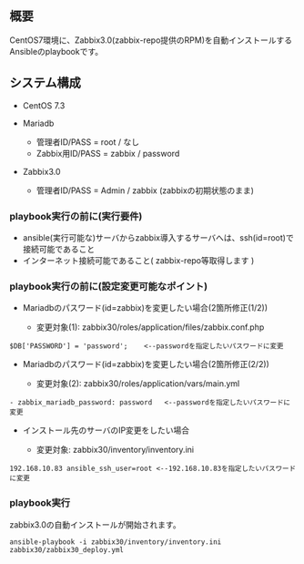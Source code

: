 ## 概要 

CentOS7環境に、Zabbix3.0(zabbix-repo提供のRPM)を自動インストールするAnsibleのplaybookです。

## システム構成

* CentOS 7.3
* Mariadb
	+ 管理者ID/PASS = root / なし
	+ Zabbix用ID/PASS = zabbix / password 

* Zabbix3.0
	+ 管理者ID/PASS = Admin / zabbix  (zabbixの初期状態のまま)

### playbook実行の前に(実行要件)

* ansible(実行可能な)サーバからzabbix導入するサーバへは、ssh(id=root)で接続可能であること
* インターネット接続可能であること( zabbix-repo等取得します )

### playbook実行の前に(設定変更可能なポイント)

* Mariadbのパスワード(id=zabbix)を変更したい場合(2箇所修正(1/2))
 
	+ 変更対象(1): zabbix30/roles/application/files/zabbix.conf.php

```
$DB['PASSWORD'] = 'password';    <--passwordを指定したいパスワードに変更
```

* Mariadbのパスワード(id=zabbix)を変更したい場合(2箇所修正(2/2))

	+ 変更対象(2): zabbix30/roles/application/vars/main.yml

```
- zabbix_mariadb_password: password   <--passwordを指定したいパスワードに変更
```

* インストール先のサーバのIP変更をしたい場合 

	+ 変更対象: zabbix30/inventory/inventory.ini
```
192.168.10.83 ansible_ssh_user=root <--192.168.10.83を指定したいパスワードに変更
```

### playbook実行

zabbix3.0の自動インストールが開始されます。

```
ansible-playbook -i zabbix30/inventory/inventory.ini zabbix30/zabbix30_deploy.yml
```

